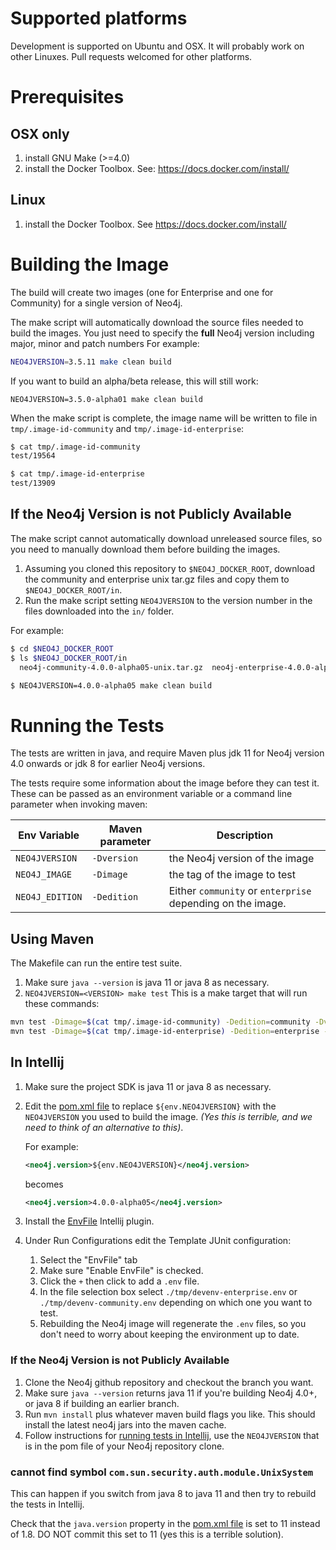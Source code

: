 # Supported platforms

Development is supported on Ubuntu and OSX. It will probably work on
other Linuxes. Pull requests welcomed for other platforms.

# Prerequisites

## OSX only

1. install GNU Make (>=4.0)
1. install the Docker Toolbox. See: https://docs.docker.com/install/

## Linux

1. install the Docker Toolbox. See https://docs.docker.com/install/

# Building the Image

The build will create two images (one for Enterprise and one for Community) for a single version of Neo4j. 

The make script will automatically download the source files needed to build the images. 
You just need to specify the **full** Neo4j version including major, minor and patch numbers For example:

```bash
NEO4JVERSION=3.5.11 make clean build
```

If you want to build an alpha/beta release, this will still work:

```$bash
NEO4JVERSION=3.5.0-alpha01 make clean build
```

When the make script is complete, the image name will be written to file in `tmp/.image-id-community` and `tmp/.image-id-enterprise`:

```bash
$ cat tmp/.image-id-community
test/19564

$ cat tmp/.image-id-enterprise
test/13909
```


## If the Neo4j Version is not Publicly Available

The make script cannot automatically download unreleased source files, so you need to manually download them before building the images.

1. Assuming you cloned this repository to `$NEO4J_DOCKER_ROOT`, 
download the community and enterprise unix tar.gz files and copy them to `$NEO4J_DOCKER_ROOT/in`.
1. Run the make script setting `NEO4JVERSION` to the version number in the files downloaded into the `in/` folder.

For example: 

```bash
$ cd $NEO4J_DOCKER_ROOT
$ ls $NEO4J_DOCKER_ROOT/in
  neo4j-community-4.0.0-alpha05-unix.tar.gz  neo4j-enterprise-4.0.0-alpha05-unix.tar.gz

$ NEO4JVERSION=4.0.0-alpha05 make clean build
``` 


# Running the Tests

The tests are written in java, and require Maven plus jdk 11 for Neo4j version 4.0 onwards or jdk 8 for earlier Neo4j versions.

The tests require some information about the image before they can test it. 
These can be passed as an environment variable or a command line parameter when invoking maven:


| Env Variable    | Maven parameter | Description                                                |
|-----------------|-----------------|------------------------------------------------------------|
| `NEO4JVERSION`  | `-Dversion`     | the Neo4j version of the image                             |
| `NEO4J_IMAGE`   | `-Dimage`       | the tag of the image to test                               |
| `NEO4J_EDITION` | `-Dedition`     | Either `community` or `enterprise` depending on the image. |

<!-- prettified with http://www.tablesgenerator.com/markdown_tables -->

## Using Maven
The Makefile can run the entire test suite.
1. Make sure `java --version` is java 11 or java 8 as necessary.
2. `NEO4JVERSION=<VERSION> make test` This is a make target that will run these commands:
```bash
mvn test -Dimage=$(cat tmp/.image-id-community) -Dedition=community -Dversion=${NEO4JVERSION}
mvn test -Dimage=$(cat tmp/.image-id-enterprise) -Dedition=enterprise -Dversion=${NEO4JVERSION}
```

## In Intellij

1. Make sure the project SDK is java 11 or java 8 as necessary.
1. Edit the [pom.xml file](../master/pom.xml) to replace  `${env.NEO4JVERSION}` with the `NEO4JVERSION` you used to build the image.
*(Yes this is terrible, and we need to think of an alternative to this)*. 

    For example:
    ```xml
    <neo4j.version>${env.NEO4JVERSION}</neo4j.version>
    ```
    becomes
    ```xml
    <neo4j.version>4.0.0-alpha05</neo4j.version>
    ```
1. Install the [EnvFile](https://plugins.jetbrains.com/plugin/7861-envfile) Intellij plugin.
2. Under Run Configurations edit the Template JUnit configuration:
   1. Select the "EnvFile" tab
   2. Make sure "Enable EnvFile" is checked.
   3. Click the `+` then click to add a `.env` file.
   4. In the file selection box select `./tmp/devenv-enterprise.env` or `./tmp/devenv-community.env` depending on which one you want to test.
   5. Rebuilding the Neo4j image will regenerate the `.env` files, so you don't need to worry about keeping the environment up to date.


### If the Neo4j Version is not Publicly Available

1. Clone the Neo4j github repository and checkout the branch you want. 
2. Make sure `java --version` returns java 11 if you're building Neo4j 4.0+, or java 8 if building an earlier branch.
1. Run `mvn install` plus whatever maven build flags you like. This should install the latest neo4j jars into the maven cache.
1. Follow instructions for [running tests in Intellij](#in-intellij), 
use the `NEO4JVERSION` that is in the pom file of your Neo4j repository clone.

### cannot find symbol `com.sun.security.auth.module.UnixSystem`

This can happen if you switch from java 8 to java 11 and then try to rebuild the tests in Intellij.

Check that the `java.version` property in the [pom.xml file](../master/pom.xml) is set to 11 instead of 1.8.
DO NOT commit this set to 11 (yes this is a terrible solution).

